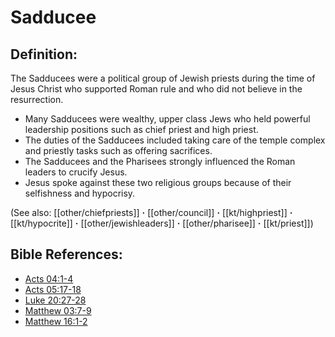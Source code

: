 # Sadducee #

## Definition: ##

The Sadducees were a political group of Jewish priests during the time of Jesus Christ who supported Roman rule and who did not believe in the resurrection.

* ​Many Sadducees were wealthy, upper class Jews who held powerful leadership positions such as chief priest and high priest.
* The duties of the Sadducees included taking care of the temple complex and priestly tasks such as offering sacrifices.
* The Sadducees and the Pharisees strongly influenced the Roman leaders to crucify Jesus.
* Jesus spoke against these two religious groups because of their selfishness and hypocrisy.

(See also: [[other/chiefpriests]] **·** [[other/council]] **·** [[kt/highpriest]] **·** [[kt/hypocrite]] **·** [[other/jewishleaders]] **·** [[other/pharisee]] **·** [[kt/priest]])

## Bible References: ##

* [Acts 04:1-4](en/tn/act/help/04/01)
* [Acts 05:17-18](en/tn/act/help/05/17)
* [Luke 20:27-28](en/tn/luk/help/20/27)
* [Matthew 03:7-9](en/tn/mat/help/03/07)
* [Matthew 16:1-2](en/tn/mat/help/16/01)